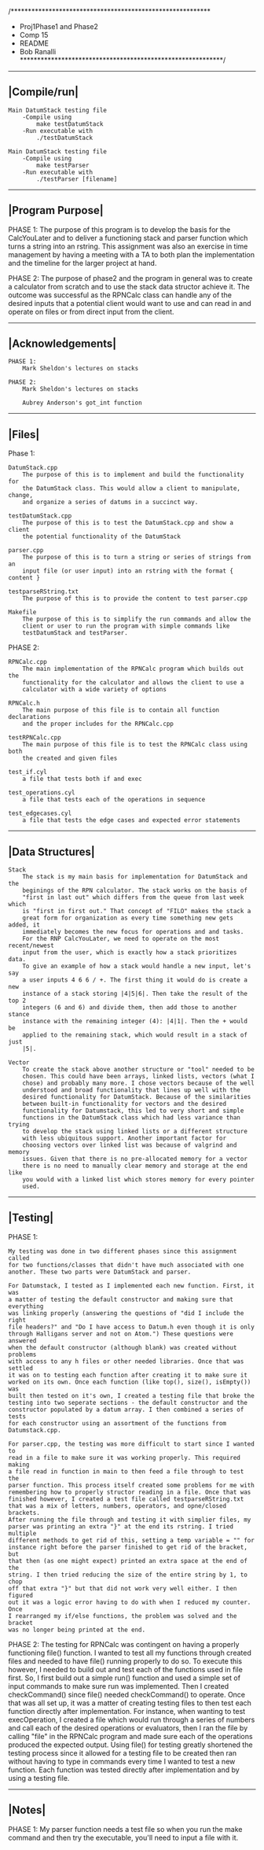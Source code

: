 /**********************************************************
* Proj1Phase1 and Phase2
* Comp 15
* README
* Bob Ranalli
***********************************************************/

 -----------
|Compile/run|
 -----------
    Main DatumStack testing file
        -Compile using
            make testDatumStack
        -Run executable with
            ./testDatumStack

    Main DatumStack testing file
        -Compile using
            make testParser
        -Run executable with
            ./testParser [filename]


 ---------------
|Program Purpose|
 ---------------

PHASE 1:
    The purpose of this program is to develop the basis for the CalcYouLater
    and to deliver a functioning stack and parser function which turns a string
    into an rstring. This assignment was also an exercise in time management
    by having a meeting with a TA to both plan the implementation and the
    timeline for the larger project at hand.

PHASE 2:
    The purpose of phase2 and the program in general was to create a
    calculator from scratch and to use the stack data structor achieve it. The
    outcome was successful as the RPNCalc class can handle any of the desired
    inputs that a potential client would want to use and can read in and
    operate on files or from direct input from the client.



 ----------------
|Acknowledgements|
 ----------------

    PHASE 1:
        Mark Sheldon's lectures on stacks

    PHASE 2:
        Mark Sheldon's lectures on stacks

        Aubrey Anderson's got_int function

 -----
|Files|
 -----

Phase 1:

    DatumStack.cpp
        The purpose of this is to implement and build the functionality for
        the DatumStack class. This would allow a client to manipulate, change,
        and organize a series of datums in a succinct way.

    testDatumStack.cpp
        The purpose of this is to test the DatumStack.cpp and show a client
        the potential functionality of the DatumStack

    parser.cpp
        The purpose of this is to turn a string or series of strings from an
        input file (or user input) into an rstring with the format { content }

    testparseRString.txt
        The purpose of this is to provide the content to test parser.cpp

    Makefile
        The purpose of this is to simplify the run commands and allow the
        client or user to run the program with simple commands like
        testDatumStack and testParser.


PHASE 2:

    RPNCalc.cpp
        The main implementation of the RPNCalc program which builds out the
        functionality for the calculator and allows the client to use a
        calculator with a wide variety of options

    RPNCalc.h
        The main purpose of this file is to contain all function declarations
        and the proper includes for the RPNCalc.cpp

    testRPNCalc.cpp
        The main purpose of this file is to test the RPNCalc class using both
        the created and given files

    test_if.cyl
        a file that tests both if and exec

    test_operations.cyl
        a file that tests each of the operations in sequence

    test_edgecases.cyl
        a file that tests the edge cases and expected error statements


 ---------------
|Data Structures|
 ---------------
    Stack
        The stack is my main basis for implementation for DatumStack and the
        beginings of the RPN calculator. The stack works on the basis of
        "first in last out" which differs from the queue from last week which
        is "first in first out." That concept of "FILO" makes the stack a
        great form for organization as every time something new gets added, it
        immediately becomes the new focus for operations and and tasks.
        For the RNP CalcYouLater, we need to operate on the most recent/newest
        input from the user, which is exactly how a stack prioritizes data.
        To give an example of how a stack would handle a new input, let's say
        a user inputs 4 6 6 / +. The first thing it would do is create a new
        instance of a stack storing |4|5|6|. Then take the result of the top 2
        integers (6 and 6) and divide them, then add those to another stance
        instance with the remaining integer (4): |4|1|. Then the + would be
        applied to the remaining stack, which would result in a stack of just
        |5|.

    Vector
        To create the stack above another structure or "tool" needed to be
        chosen. This could have been arrays, linked lists, vectors (what I
        chose) and probably many more. I chose vectors because of the well
        understood and broad functionality that lines up well with the
        desired functionality for DatumStack. Because of the similarities
        between built-in functionality for vectors and the desired
        functionality for Datumstack, this led to very short and simple
        functions in the DatumStack class which had less variance than trying
        to develop the stack using linked lists or a different structure
        with less ubiquitous support. Another important factor for
        choosing vectors over linked list was because of valgrind and memory
        issues. Given that there is no pre-allocated memory for a vector
        there is no need to manually clear memory and storage at the end like
        you would with a linked list which stores memory for every pointer
        used.


 -------
|Testing|
 -------
PHASE 1:

    My testing was done in two different phases since this assignment called
    for two functions/classes that didn't have much associated with one
    another. These two parts were DatumStack and parser.

    For Datumstack, I tested as I implemented each new function. First, it was
    a matter of testing the default constructor and making sure that everything
    was linking properly (answering the questions of "did I include the right
    file headers?" and "Do I have access to Datum.h even though it is only
    through Halligans server and not on Atom.") These questions were answered
    when the default constructor (although blank) was created without problems
    with access to any h files or other needed libraries. Once that was settled
    it was on to testing each function after creating it to make sure it
    worked on its own. Once each function (like top(), size(), isEmpty()) was
    built then tested on it's own, I created a testing file that broke the
    testing into two seperate sections - the default constructor and the
    constructor populated by a datum array. I then combined a series of tests
    for each constructor using an assortment of the functions from
    Datumstack.cpp.

    For parser.cpp, the testing was more difficult to start since I wanted to
    read in a file to make sure it was working properly. This required making
    a file read in function in main to then feed a file through to test the
    parser function. This process itself created some problems for me with
    remembering how to properly structor reading in a file. Once that was
    finished however, I created a test file called testparseRString.txt
    that was a mix of letters, numbers, operators, and opne/closed brackets.
    After running the file through and testing it with simplier files, my
    parser was printing an extra "}" at the end its rstring. I tried multiple
    different methods to get rid of this, setting a temp variable = "" for
    instance right before the parser finished to get rid of the bracket, but
    that then (as one might expect) printed an extra space at the end of the
    string. I then tried reducing the size of the entire string by 1, to chop
    off that extra "}" but that did not work very well either. I then figured
    out it was a logic error having to do with when I reduced my counter. Once
    I rearranged my if/else functions, the problem was solved and the bracket
    was no longer being printed at the end.

PHASE 2:
    The testing for RPNCalc was contingent on having a properly functioning
    file() function. I wanted to test all my functions through created files
    and needed to have file() running properly to do so. To execute this
    however, I needed to build out and test each of the functions used in file
    first. So, I first build out a simple run() function and used a simple set
    of input commands to make sure run was implemented. Then I created
    checkCommand() since file() needed checkCommand() to operate. Once that was
    all set up, it was a matter of creating testing files to then test each
    function directly after implementation. For instance, when wanting to test
    execOperation, I created a file which would run through a series of numbers
    and call each of the desired operations or evaluators, then I ran the
    file by calling "file" in the RPNCalc program and made sure each of the
    operations produced the expected output. Using file() for testing greatly
    shortened the testing process since it allowed for a testing file to be
    created then ran without having to type in commands every time I wanted to
    test a new function. Each function was tested directly after implementation
    and by using a testing file.

 -----
|Notes|
 -----
PHASE 1:
    My parser function needs a test file so when you run the make command and
    then try the executable, you'll need to input a file with it.
